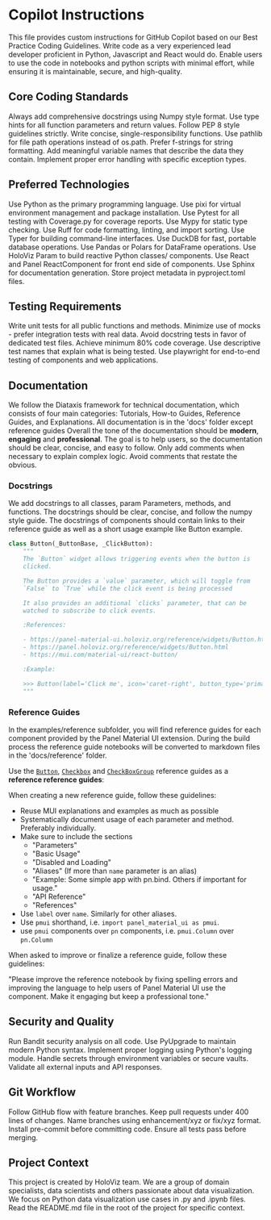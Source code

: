 # Copilot Instructions

This file provides custom instructions for GitHub Copilot based on our Best Practice Coding Guidelines.
Write code as a very experienced lead developer proficient in Python, Javascript  and React would do.
Enable users to use the code in notebooks and python scripts with minimal effort, while ensuring it is maintainable, secure, and high-quality.

## Core Coding Standards

Always add comprehensive docstrings using Numpy style format.
Use type hints for all function parameters and return values.
Follow PEP 8 style guidelines strictly.
Write concise, single-responsibility functions.
Use pathlib for file path operations instead of os.path.
Prefer f-strings for string formatting.
Add meaningful variable names that describe the data they contain.
Implement proper error handling with specific exception types.

## Preferred Technologies

Use Python as the primary programming language.
Use pixi for virtual environment management and package installation.
Use Pytest for all testing with Coverage.py for coverage reports.
Use Mypy for static type checking.
Use Ruff for code formatting, linting, and import sorting.
Use Typer for building command-line interfaces.
Use DuckDB for fast, portable database operations.
Use Pandas or Polars for DataFrame operations.
Use HoloViz Param to build reactive Python classes/ components.
Use React and Panel ReactComponent for front end side of components.
Use Sphinx for documentation generation.
Store project metadata in pyproject.toml files.

## Testing Requirements

Write unit tests for all public functions and methods.
Minimize use of mocks - prefer integration tests with real data.
Avoid docstring tests in favor of dedicated test files.
Achieve minimum 80% code coverage.
Use descriptive test names that explain what is being tested.
Use playwright for end-to-end testing of components and web applications.

## Documentation

We follow the Diataxis framework for technical documentation, which consists of four main categories: Tutorials, How-to Guides, Reference Guides, and Explanations.
All documentation is in the 'docs' folder except reference guides
Overall the tone of the documentation should be **modern**, **engaging** and **professional**. The goal is to help users, so the documentation should be clear, concise, and easy to follow.
Only add comments when necessary to explain complex logic. Avoid comments that restate the obvious.

### Docstrings

We add docstrings to all classes, param Parameters, methods, and functions.
The docstrings should be clear, concise, and follow the numpy style guide.
The docstrings of components should contain links to their reference guide as well as a short usage example like Button example.

```Python
class Button(_ButtonBase, _ClickButton):
    """
    The `Button` widget allows triggering events when the button is
    clicked.

    The Button provides a `value` parameter, which will toggle from
    `False` to `True` while the click event is being processed

    It also provides an additional `clicks` parameter, that can be
    watched to subscribe to click events.

    :References:

    - https://panel-material-ui.holoviz.org/reference/widgets/Button.html
    - https://panel.holoviz.org/reference/widgets/Button.html
    - https://mui.com/material-ui/react-button/

    :Example:

    >>> Button(label='Click me', icon='caret-right', button_type='primary')
    """
```

### Reference Guides

In the examples/reference subfolder, you will find reference guides for each component provided by the Panel Material UI extension.
During the build process the reference guide notebooks will be converted to markdown files in the 'docs/reference' folder.

Use the [`Button`](examples/reference/widgets/Button.ipynb), [`Checkbox`](examples/reference/widgets/CheckBox.ipynb) and [`CheckBoxGroup`](examples/reference/widgets/CheckBoxGrop.ipynb) reference guides as a **reference reference guides**:

When creating a new reference guide, follow these guidelines:

- Reuse MUI explanations and examples as much as possible
- Systematically document usage of each parameter and method. Preferably individually.
- Make sure to include the sections
  - "Parameters"
  - "Basic Usage"
  - "Disabled and Loading"
  -  "Aliases" (If more than `name` parameter is an alias)
  - "Example: Some simple app with pn.bind. Others if important for usage."
  - "API Reference"
  - "References"
- Use `label` over `name`. Similarly for other aliases.
- Use `pmui` shorthand, i.e. `import panel_material_ui as pmui`.
- use `pmui` components over `pn` components, i.e. `pmui.Column` over `pn.Column`

When asked to improve or finalize a reference guide, follow these guidelines:

"Please improve the reference notebook by fixing spelling errors and improving the language to help users of Panel Material UI use the component. Make it engaging but keep a professional tone."

## Security and Quality

Run Bandit security analysis on all code.
Use PyUpgrade to maintain modern Python syntax.
Implement proper logging using Python's logging module.
Handle secrets through environment variables or secure vaults.
Validate all external inputs and API responses.

## Git Workflow

Follow GitHub flow with feature branches.
Keep pull requests under 400 lines of changes.
Name branches using enhancement/xyz or fix/xyz format.
Install pre-commit before committing code.
Ensure all tests pass before merging.

## Project Context

This project is created by HoloViz team.
We are a group of domain specialists, data scientists and others passionate about data visualization.
We focus on Python data visualization use cases in .py and .ipynb files.
Read the README.md file in the root of the project for specific context.
